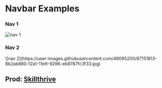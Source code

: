 <h1>Navbar Examples</h1>

<h3>Nav 1</h3>

![nav 1](https://user-images.githubusercontent.com/49095200/67151797-5f0f3780-f2a1-11e9-97a3-9f8d3baaf0fc.jpg)

<h3>Nav 2</h3>
![nav 2](https://user-images.githubusercontent.com/49095200/67151813-8b2ab880-f2a1-11e9-9296-eb8787fc3f33.jpg)



<h2>Prod: <a href="https://www.youtube.com/watch?v=PwWHL3RyQgk">Skillthrive</a></h2>
